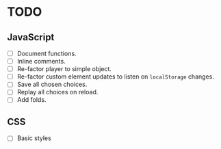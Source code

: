 # TODO

## JavaScript

- [ ] Document functions.
- [ ] Inline comments.
- [ ] Re-factor player to simple object.
- [ ] Re-factor custom element updates to listen on `localStorage` changes.
- [ ] Save all chosen choices.
- [ ] Replay all choices on reload.
- [ ] Add folds.

## CSS

- [ ] Basic styles
